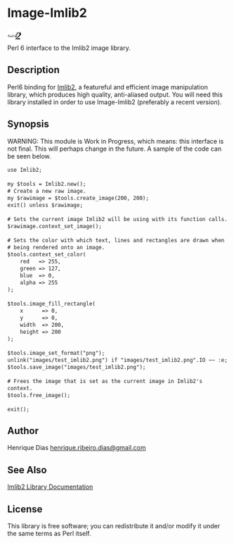 Image-Imlib2
============

![Imlib2 Logo](logotype/logo_32x32.png)  
Perl 6 interface to the Imlib2 image library.

Description
-----------
Perl6 binding for [Imlib2][1], a featureful and efficient image manipulation library, which produces high quality, anti-aliased output.
You will need this library installed in order to use Image-Imlib2 (preferably a recent version).

Synopsis
--------
WARNING: This module is Work in Progress, which means: this interface is not final. This will perhaps change in the future.
A sample of the code can be seen below.

    use Imlib2;

    my $tools = Imlib2.new();
    # Create a new raw image.
    my $rawimage = $tools.create_image(200, 200);
    exit() unless $rawimage;

    # Sets the current image Imlib2 will be using with its function calls.
    $rawimage.context_set_image();
 
    # Sets the color with which text, lines and rectangles are drawn when
    # being rendered onto an image.
    $tools.context_set_color(
        red   => 255,
        green => 127,
        blue  => 0,
        alpha => 255
    );
    
    $tools.image_fill_rectangle(
        x      => 0,
        y      => 0,
        width  => 200,
        height => 200
    );
    
    $tools.image_set_format("png");
    unlink("images/test_imlib2.png") if "images/test_imlib2.png".IO ~~ :e;
    $tools.save_image("images/test_imlib2.png");

    # Frees the image that is set as the current image in Imlib2's context. 
    $tools.free_image();

    exit();


Author
------
Henrique Dias <henrique.ribeiro.dias@gmail.com>

See Also
--------
[Imlib2 Library Documentation][1]

License
-------

This library is free software; you can redistribute it and/or modify it under the same terms as Perl itself.


[1]: http://docs.enlightenment.org/api/imlib2/html/ "Imlib2 Library Documentation"
